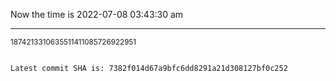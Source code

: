 Now the time is 2022-07-08 03:43:30 am

---

<small>1874213310635511411085726922951</small>

```txt

Latest commit SHA is: 7382f014d67a9bfc6dd8291a21d308127bf0c252
```
